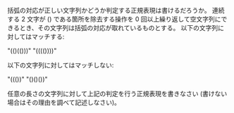 括弧の対応が正しい文字列かどうか判定する正規表現は書けるだろうか。
連続する 2 文字が () である箇所を除去する操作を 0 回以上繰り返して空文字列にできるとき、その文字列は括弧の対応が取れているものとする。
以下の文字列に対してはマッチする:

"(()(()))"
"(((())))"

以下の文字列に対してはマッチしない:

"((())"
"()()())"

任意の長さの文字列に対して上記の判定を行う正規表現を書きなさい (書けない場合はその理由を調べて記述しなさい)。
